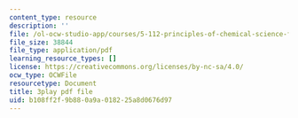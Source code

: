 ```yaml
---
content_type: resource
description: ''
file: /ol-ocw-studio-app/courses/5-112-principles-of-chemical-science-fall-2005/b108ff2f9b880a9a018225a8d0676d97_hjFnG8m6mCc.pdf
file_size: 38844
file_type: application/pdf
learning_resource_types: []
license: https://creativecommons.org/licenses/by-nc-sa/4.0/
ocw_type: OCWFile
resourcetype: Document
title: 3play pdf file
uid: b108ff2f-9b88-0a9a-0182-25a8d0676d97
---
```

